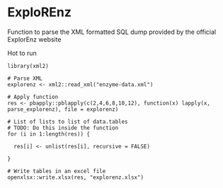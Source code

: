 # ExploREnz
Function to parse the XML formatted SQL dump provided by the official ExplorEnz website

Hot to run

```
library(xml2)

# Parse XML
explorenz <- xml2::read_xml("enzyme-data.xml")

# Apply function
res <- pbapply::pblapply(c(2,4,6,8,10,12), function(x) lapply(x, parse_explorenz), file = explorenz)

# List of lists to list of data.tables
# TODO: Do this inside the function
for (i in 1:length(res)) {
  
  res[i] <- unlist(res[i], recursive = FALSE)
  
}

# Write tables in an excel file
openxlsx::write.xlsx(res, "explorenz.xlsx")
```
